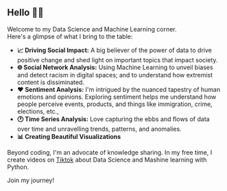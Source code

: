 ## Hello 👋🏾

Welcome to my Data Science and Machine Learning corner. <br>
Here's a glimpse of what I bring to the table:

- **📈 Driving Social Impact:** A big believer of the power of data to drive positive change and shed light on important topics that impact society.
-  **🌐 Social Network Analysis:** Using Machine Learning to unveil biases and detect racism in digital spaces; and to understand how extremist content is dissiminated.
- **❤️ Sentiment Analysis:** I'm intrigued by the nuanced tapestry of human emotions and opinions. Exploring sentiment helps me understand how people perceive events, products, and things like immigration, crime, elections, etc.,
- **🕐 Time Series Analysis:** Love capturing the ebbs and flows of data over time and unravelling trends, patterns, and anomalies.
- **📊 Creating Beautiful Visualizations**

Beyond coding, I'm an advocate of knowledge sharing. In my free time, I create videos on [Tiktok](https://www.tiktok.com/@datawithalaa) about Data Science and Mashine learning with Python.

Join my journey! 
